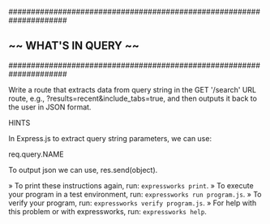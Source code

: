#####################################################################
##                     ~~  WHAT'S IN QUERY  ~~                     ##
#####################################################################

Write a route that extracts data from query string in the GET '/search' URL route, e.g.,
?results=recent&include_tabs=true, and then outputs it back to the user in JSON format.

HINTS

In Express.js to extract query string parameters, we can use:

  req.query.NAME

To output json we can use, res.send(object).

 » To print these instructions again, run: `expressworks print`.
 » To execute your program in a test environment, run:
   `expressworks run program.js`.
 » To verify your program, run: `expressworks verify program.js`.
 » For help with this problem or with expressworks, run:
   `expressworks help`.